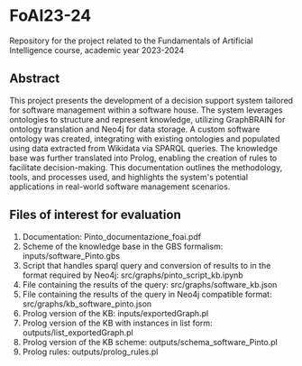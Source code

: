 # FoAI23-24
Repository for the project related to the Fundamentals of Artificial Intelligence course, academic year 2023-2024

## Abstract
This project presents the development of a decision support system tailored for software management within a software house. The system leverages ontologies to structure and represent knowledge, utilizing GraphBRAIN for ontology translation and Neo4j for data storage. A custom software ontology was created, integrating with existing ontologies and populated using data extracted from Wikidata via SPARQL queries. The knowledge base was further translated into Prolog, enabling the creation of rules to facilitate decision-making. This documentation outlines the methodology, tools, and processes used, and highlights the system's potential applications in real-world software management scenarios.

## Files of interest for evaluation
1. Documentation: Pinto_documentazione_foai.pdf
2. Scheme of the knowledge base in the GBS formalism: inputs/software_Pinto.gbs
3. Script that handles sparql query and conversion of results to in the format required by Neo4j: src/graphs/pinto_script_kb.ipynb
4. File containing the results of the query: src/graphs/software_kb.json
5. File containing the results of the query in Neo4j compatible format: src/graphs/kb_software_pinto.json
6. Prolog version of the KB: inputs/exportedGraph.pl
7. Prolog version of the KB with instances in list form: outputs/list_exportedGraph.pl
8. Prolog version of the KB scheme: outputs/schema_software_Pinto.pl
9. Prolog rules: outputs/prolog_rules.pl
